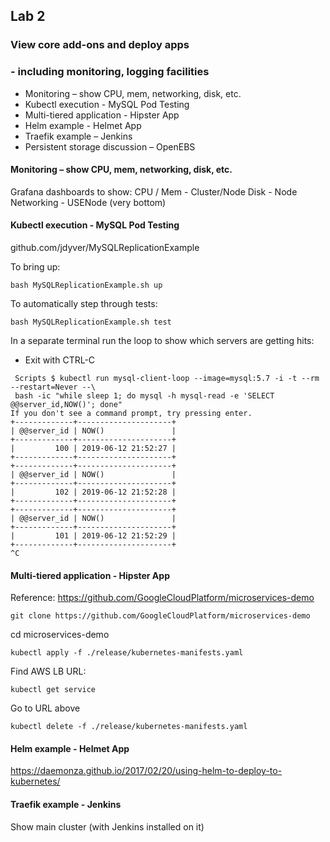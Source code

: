 ## Lab 2

### View core add-ons and deploy apps
### - including monitoring, logging facilities

- Monitoring – show CPU, mem, networking, disk, etc.
- Kubectl execution - MySQL Pod Testing
- Multi-tiered application - Hipster App
- Helm example - Helmet App
- Traefik example – Jenkins
- Persistent storage discussion – OpenEBS

#### Monitoring – show CPU, mem, networking, disk, etc.

Grafana dashboards to show:
CPU / Mem - Cluster/Node
Disk - Node
Networking - USENode (very bottom)

#### Kubectl execution - MySQL Pod Testing

github.com/jdyver/MySQLReplicationExample

To bring up:
```
bash MySQLReplicationExample.sh up
```

To automatically step through tests:
```
bash MySQLReplicationExample.sh test
```

In a separate terminal run the loop to show which servers are getting hits:
- Exit with CTRL-C
```
 Scripts $ kubectl run mysql-client-loop --image=mysql:5.7 -i -t --rm --restart=Never --\
 bash -ic "while sleep 1; do mysql -h mysql-read -e 'SELECT @@server_id,NOW()'; done"
If you don't see a command prompt, try pressing enter.
+-------------+---------------------+
| @@server_id | NOW()               |
+-------------+---------------------+
|         100 | 2019-06-12 21:52:27 |
+-------------+---------------------+
+-------------+---------------------+
| @@server_id | NOW()               |
+-------------+---------------------+
|         102 | 2019-06-12 21:52:28 |
+-------------+---------------------+
+-------------+---------------------+
| @@server_id | NOW()               |
+-------------+---------------------+
|         101 | 2019-06-12 21:52:29 |
+-------------+---------------------+
^C
```

#### Multi-tiered application - Hipster App

Reference: https://github.com/GoogleCloudPlatform/microservices-demo

```
git clone https://github.com/GoogleCloudPlatform/microservices-demo
```

cd microservices-demo

```
kubectl apply -f ./release/kubernetes-manifests.yaml
```

Find AWS LB URL:
```
kubectl get service
```

Go to URL above

```
kubectl delete -f ./release/kubernetes-manifests.yaml
```

#### Helm example - Helmet App

https://daemonza.github.io/2017/02/20/using-helm-to-deploy-to-kubernetes/


#### Traefik example - Jenkins

Show main cluster (with Jenkins installed on it)